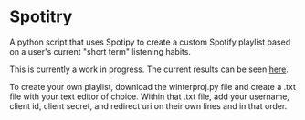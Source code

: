 # Spotitry
A python script that uses Spotipy to create a custom Spotify playlist based on a user's current "short term" listening habits.

This is currently a work in progress. The current results can be seen <a href=https://aidan-draper.myportfolio.com/spotify-playlist-creator>here</a>.

To create your own playlist, download the winterproj.py file and create a .txt file with your text editor of choice. Within that .txt file, add your username, client id, client secret, and redirect uri on their own lines and in that order.
